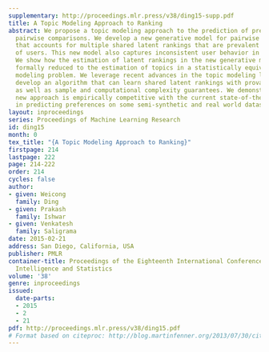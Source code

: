 ```yaml
---
supplementary: http://proceedings.mlr.press/v38/ding15-supp.pdf
title: A Topic Modeling Approach to Ranking
abstract: We propose a topic modeling approach to the prediction of preferences in
  pairwise comparisons. We develop a new generative model for pairwise comparisons
  that accounts for multiple shared latent rankings that are prevalent in a population
  of users. This new model also captures inconsistent user behavior in a natural way.
  We show how the estimation of latent rankings in the new generative model can be
  formally reduced to the estimation of topics in a statistically equivalent topic
  modeling problem. We leverage recent advances in the topic modeling literature to
  develop an algorithm that can learn shared latent rankings with provable consistency
  as well as sample and computational complexity guarantees. We demonstrate that the
  new approach is empirically competitive with the current state-of-the-art approaches
  in predicting preferences on some semi-synthetic and real world datasets.
layout: inproceedings
series: Proceedings of Machine Learning Research
id: ding15
month: 0
tex_title: "{A Topic Modeling Approach to Ranking}"
firstpage: 214
lastpage: 222
page: 214-222
order: 214
cycles: false
author:
- given: Weicong
  family: Ding
- given: Prakash
  family: Ishwar
- given: Venkatesh
  family: Saligrama
date: 2015-02-21
address: San Diego, California, USA
publisher: PMLR
container-title: Proceedings of the Eighteenth International Conference on Artificial
  Intelligence and Statistics
volume: '38'
genre: inproceedings
issued:
  date-parts:
  - 2015
  - 2
  - 21
pdf: http://proceedings.mlr.press/v38/ding15.pdf
# Format based on citeproc: http://blog.martinfenner.org/2013/07/30/citeproc-yaml-for-bibliographies/
---
```

